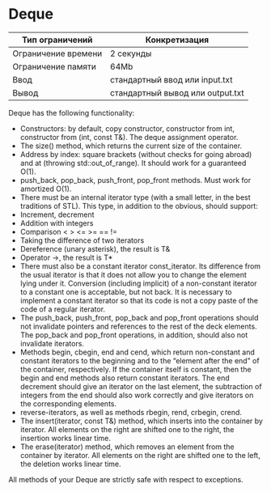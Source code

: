 # Deque
| Тип ограничений  | Конкретизация |
| ------------- | ------------- |
| Ограничение времени | 2 секунды  |
| Ограничение памяти  | 64Mb  |
| Ввод  | 	стандартный ввод или input.txt  |
| Вывод  | 	стандартный вывод или output.txt  |

Deque has the following functionality:

- Constructors: by default, copy constructor, constructor from int, constructor from (int, const T&). The deque assignment operator.
- The size() method, which returns the current size of the container.
- Address by index: square brackets (without checks for going abroad) and at (throwing std::out_of_range). It should work for a guaranteed O(1).
- push_back, pop_back, push_front, pop_front methods. Must work for amortized O(1).
- There must be an internal iterator type (with a small letter, in the best traditions of STL). This type, in addition to the obvious, should support:
- Increment, decrement
- Addition with integers
- Comparison < > <= >= == !=
- Taking the difference of two iterators
- Dereference (unary asterisk), the result is T&
- Operator ->, the result is T*
- There must also be a constant iterator const_iterator. 
  Its difference from the usual iterator is that it does not allow you to change the element lying under it.
  Conversion (including implicit) of a non-constant iterator to a constant one is acceptable, but not back.
  It is necessary to implement a constant iterator so that its code is not a copy paste of the code of a regular iterator.
- The push_back, push_front, pop_back and pop_front operations should not invalidate pointers and references to the rest of the deck elements.
  The pop_back and pop_front operations, in addition, should also not invalidate iterators.
- Methods begin, cbegin, end and cend, which return non-constant and constant iterators to the beginning and to the “element after the end" of the container, respectively.
  If the container itself is constant, then the begin and end methods also return constant iterators.
  The end decrement should give an iterator on the last element, the subtraction of integers from the end should also work correctly and give iterators on the corresponding elements.
- reverse-iterators, as well as methods rbegin, rend, crbegin, crend.
- The insert(iterator, const T&) method, which inserts into the container by iterator.
  All elements on the right are shifted one to the right, the insertion works linear time.
- The erase(iterator) method, which removes an element from the container by iterator. 
  All elements on the right are shifted one to the left, the deletion works linear time.
  
All methods of your Deque are strictly safe with respect to exceptions.
